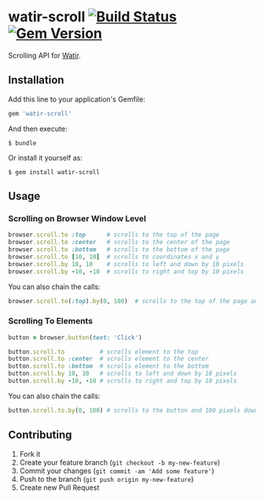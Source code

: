# watir-scroll [![Build Status](https://travis-ci.org/p0deje/watir-scroll.svg?branch=master)](https://travis-ci.org/p0deje/watir-scroll) [![Gem Version](https://badge.fury.io/rb/watir-scroll.svg)](http://badge.fury.io/rb/watir-scroll)

Scrolling API for [Watir](http://github.com/watir/watir).

## Installation

Add this line to your application's Gemfile:

```ruby
gem 'watir-scroll'
```

And then execute:

```shell
$ bundle
```

Or install it yourself as:

```shell
$ gem install watir-scroll
```

## Usage

### Scrolling on Browser Window Level

```ruby
browser.scroll.to :top      # scrolls to the top of the page
browser.scroll.to :center   # scrolls to the center of the page
browser.scroll.to :bottom   # scrolls to the bottom of the page
browser.scroll.to [10, 10]  # scrolls to coordinates x and y
browser.scroll.by 10, 10    # scrolls to left and down by 10 pixels
browser.scroll.by -10, -10  # scrolls to right and top by 10 pixels
```

You can also chain the calls:

```ruby
browser.scroll.to(:top).by(0, 100)  # scrolls to the top of the page and 100 pixels down
```

### Scrolling To Elements


```ruby
button = browser.button(text: 'Click')

button.scroll.to          # scrolls element to the top
button.scroll.to :center  # scrolls element to the center
button.scroll.to :bottom  # scrolls element to the bottom
button.scroll.by 10, 10   # scrolls to left and down by 10 pixels
button.scroll.by -10, -10 # scrolls to right and top by 10 pixels
```

You can also chain the calls:

```ruby
button.scroll.to.by(0, 100) # scrolls to the button and 100 pixels down
```


## Contributing

1. Fork it
2. Create your feature branch (`git checkout -b my-new-feature`)
3. Commit your changes (`git commit -am 'Add some feature'`)
4. Push to the branch (`git push origin my-new-feature`)
5. Create new Pull Request
